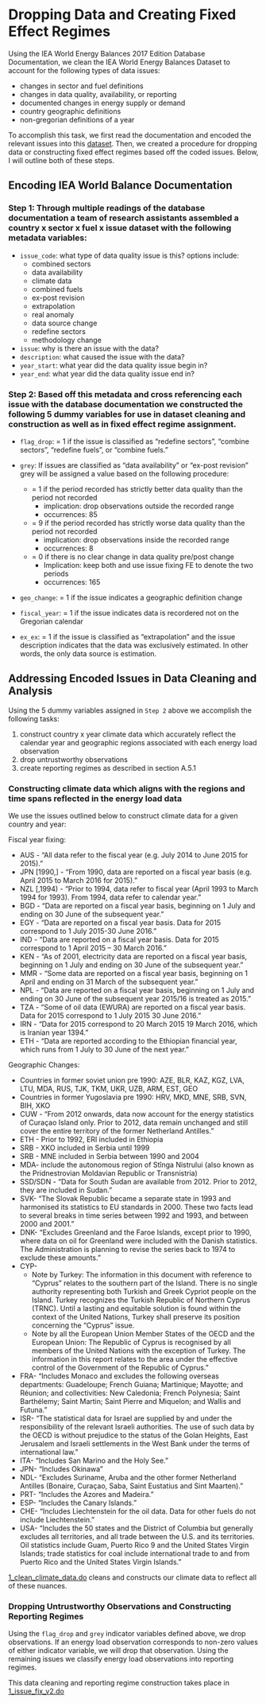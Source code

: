 # Dropping Data and Creating Fixed Effect Regimes

Using the IEA World Energy Balances 2017 Edition Database Documentation, we clean the IEA World Energy Balances Dataset to account for the following types of data issues:
* changes in sector and fuel definitions 
* changes in data quality, availability, or reporting
* documented changes in energy supply or demand
* country geographic definitions
* non-gregorian definitions of a year

To accomplish this task, we first read the documentation and encoded the relevant issues into this [dataset](https://gitlab.com/ClimateImpactLab/Impacts/energy-code-release/blob/master/0_make_dataset/coded_issues/cleaned_coded_issues.csv). Then, we created a procedure for dropping data or constructing fixed effect regimes based off the coded issues. Below, I will outline both of these steps. 

## Encoding IEA World Balance Documentation

### Step 1: Through multiple readings of the database documentation a team of research assistants assembled a country x sector x fuel x issue dataset with the following metadata variables:
* `issue_code`: what type of data quality issue is this? options include:
    * combined sectors
    * data availability
    * climate data
    * combined fuels
    * ex-post revision
    * extrapolation
    * real anomaly
    * data source change
    * redefine sectors
    * methodology change
* `issue`: why is there an issue with the data? 
* `description`: what caused the issue with the data?
* `year_start`: what year did the data quality issue begin in?
* `year_end`: what year did the data quality issue end in?

### Step 2: Based off this metadata and cross referencing each issue with the database documentation we constructed the following 5 dummy variables for use in dataset cleaning and construction as well as in fixed effect regime assignment. 

* `flag_drop`: = 1 if the issue is classified as “redefine sectors”, “combine sectors”, “redefine fuels”, or “combine fuels.” 
* `grey`: If issues are classified as “data availability” or “ex-post revision” grey will be assigned a value based on the following procedure: 
    * = 1 if the period recorded has strictly better data quality than the period not recorded
        * implication: drop observations outside the recorded range
        * occurrences: 85
    * = 9 if the period recorded has strictly worse data quality than the period not recorded
        * implication: drop observations inside the recorded range
        * occurrences: 8
    * = 0 if there is no clear change in data quality pre/post change
        * Implication: keep both and use issue fixing FE to denote the two periods
        * occurrences: 165

* `geo_change`: = 1 if the issue indicates a geographic definition change
* `fiscal_year`: = 1 if the issue indicates data is recordered not on the Gregorian calendar
* `ex_ex`: = 1 if the issue is classified as “extrapolation” and the issue description indicates that the data was exclusively estimated. In other words, the only data source is estimation. 

## Addressing Encoded Issues in Data Cleaning and Analysis

Using the 5 dummy variables assigned in `Step 2` above we accomplish the following tasks:
1. construct country x year climate data which accurately reflect the calendar year and geographic regions associated with each energy load observation
2. drop untrustworthy observations
3. create reporting regimes as described in section A.5.1

### Constructing climate data which aligns with the regions and time spans reflected in the energy load data

We use the issues outlined below to construct climate data for a given country and year:

Fiscal year fixing: 

- AUS - “All data refer to the fiscal year (e.g. July 2014 to June 2015 for 2015).”
- JPN [1990,] - “From 1990, data are reported on a fiscal year basis (e.g. April 2015 to March 2016 for 2015).”
- NZL [,1994) - “Prior to 1994, data refer to fiscal year (April 1993 to March 1994 for 1993). From 1994, data refer to calendar year.”
- BGD - “Data are reported on a fiscal year basis, beginning on 1 July and ending on 30 June of the subsequent year.”
- EGY - “Data are reported on a fiscal year basis. Data for 2015 correspond to 1 July 2015-30 June 2016.”
- IND - “Data are reported on a fiscal year basis. Data for 2015 correspond to 1 April 2015 – 30 March 2016.”
- KEN - “As of 2001, electricity data are reported on a fiscal year basis, beginning on 1 July and ending on 30 June of the subsequent year.”
- MMR - “Some data are reported on a fiscal year basis, beginning on 1 April and ending on 31 March of the subsequent year.”
- NPL - “Data are reported on a fiscal year basis, beginning on 1 July and ending on 30 June of the subsequent year 2015/16 is treated as 2015.”
- TZA - “Some of oil data (EWURA) are reported on a fiscal year basis. Data for 2015 correspond to 1 July 2015 30 June 2016.”
- IRN - “Data for 2015 correspond to 20 March 2015 19 March 2016, which is Iranian year 1394.”
- ETH - “Data are reported according to the Ethiopian financial year, which runs from 1 July to 30 June of the next year.”

Geographic Changes:

- Countries in former soviet union pre 1990: AZE, BLR, KAZ, KGZ, LVA, LTU, MDA, RUS, TJK, TKM, UKR, UZB, ARM, EST, GEO
- Countries in former Yugoslavia pre 1990: HRV, MKD, MNE, SRB, SVN, BIH, XKO
- CUW - “From 2012 onwards, data now account for the energy statistics of Curaçao Island only. Prior to 2012, data remain unchanged and still cover the entire territory of the former Netherland Antilles.”
- ETH - Prior to 1992, ERI included in Ethiopia
- SRB - XKO included in Serbia until 1999
- SRB - MNE included in Serbia between 1990 and 2004
- MDA- include the autonomous region of Stînga Nistrului (also known as the Pridnestrovian Moldavian Republic or Transnistria)
- SSD/SDN - “Data for South Sudan are available from 2012. Prior to 2012, they are included in Sudan.”
- SVK- “The Slovak Republic became a separate state in 1993 and harmonised its statistics to EU standards in 2000. These two facts lead to several breaks in time series between 1992 and 1993, and between 2000 and 2001.”
- DNK- “Excludes Greenland and the Faroe Islands, except prior to 1990, where data on oil for Greenland were included with the Danish statistics. The Administration is planning to revise the series back to 1974 to exclude these amounts.”
- CYP- 
    - Note by Turkey: The information in this document with reference to “Cyprus” relates to the southern part of the Island. There is no single authority representing both Turkish and Greek Cypriot people on the Island. Turkey recognizes the Turkish Republic of Northern Cyprus (TRNC). Until a lasting and equitable solution is found within the context of the United Nations, Turkey shall preserve its position concerning the “Cyprus” issue.
    - Note by all the European Union Member States of the OECD and the European Union: The Republic of Cyprus is recognised by all members of the United Nations with the exception of Turkey. The information in this report relates to the area under the effective control of the Government of the Republic of Cyprus.”
- FRA- “Includes Monaco and excludes the following overseas departments: Guadeloupe; French Guiana; Martinique; Mayotte; and Réunion; and collectivities: New Caledonia; French Polynesia; Saint Barthélemy; Saint Martin; Saint Pierre and Miquelon; and Wallis and Futuna.”
- ISR- “The statistical data for Israel are supplied by and under the responsibility of the relevant Israeli authorities. The use of such data by the OECD is without prejudice to the status of the Golan Heights, East Jerusalem and Israeli settlements in the West Bank under the terms of international law.”
- ITA- “Includes San Marino and the Holy See.”
- JPN- “Includes Okinawa”
- NDL- “Excludes Suriname, Aruba and the other former Netherland Antilles (Bonaire, Curaçao, Saba, Saint Eustatius and Sint Maarten).”
- PRT- “Includes the Azores and Madeira.” 
- ESP- “Includes the Canary Islands.”
- CHE- “Includes Liechtenstein for the oil data. Data for other fuels do not include Liechtenstein.”
- USA- “Includes the 50 states and the District of Columbia but generally excludes all territories, and all trade between the U.S. and its territories. Oil statistics include Guam, Puerto Rico 9 and the United States Virgin Islands; trade statistics for coal include international trade to and from Puerto Rico and the United States Virgin Islands.”

[1_clean_climate_data.do]() cleans and constructs our climate data to reflect all of these nuances.

### Dropping Untrustworthy Observations and Constructing Reporting Regimes

Using the `flag_drop` and `grey` indicator variables defined above, we drop observations. If an energy load observation corresponds to non-zero values of either indicator variable, we will drop that observation. Using the remaining issues we classify energy load observations into reporting regimes.

This data cleaning and reporting regime construction takes place in [1_issue_fix_v2.do](https://gitlab.com/ClimateImpactLab/Impacts/energy-code-release/blob/master/0_make_dataset/merged/1_issue_fix_v2.do)



